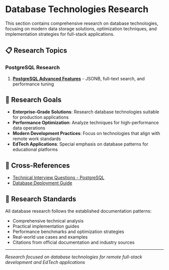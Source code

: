 # Database Technologies Research

This section contains comprehensive research on database technologies, focusing on modern data storage solutions, optimization techniques, and implementation strategies for full-stack applications.

## 📋 Research Topics

### PostgreSQL Research
1. **[PostgreSQL Advanced Features](./postgresql-advanced-features/README.md)** - JSONB, full-text search, and performance tuning

## 🎯 Research Goals

- **Enterprise-Grade Solutions**: Research database technologies suitable for production applications
- **Performance Optimization**: Analyze techniques for high-performance data operations
- **Modern Development Practices**: Focus on technologies that align with remote work standards
- **EdTech Applications**: Special emphasis on database patterns for educational platforms

## 🔗 Cross-References

- [Technical Interview Questions - PostgreSQL](../career/technical-interview-questions/postgresql-questions.md)
- [Database Deployment Guide](../devops/nx-managed-deployment/database-deployment-guide.md)

## 📖 Research Standards

All database research follows the established documentation patterns:
- Comprehensive technical analysis
- Practical implementation guides
- Performance benchmarks and optimization strategies
- Real-world use cases and examples
- Citations from official documentation and industry sources

---

*Research focused on database technologies for remote full-stack development and EdTech applications*